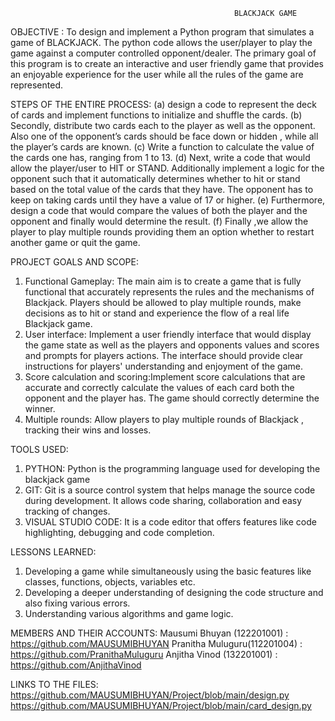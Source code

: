                                                       BLACKJACK GAME
                                                      
OBJECTIVE : 
To design and implement a Python program that simulates a game of BLACKJACK. The python code allows the user/player to play the game against a computer controlled opponent/dealer. The primary goal of this program is to create an interactive and user friendly game that provides an enjoyable experience for the user while all the rules of the game are represented.
 
STEPS OF THE ENTIRE PROCESS:
(a) design a code to represent the deck of cards and implement functions to initialize and shuffle the cards.
(b) Secondly, distribute two cards each to the player as well as the opponent. Also one of the opponent’s cards should be face down or hidden , while all the player’s cards are known.
(c) Write a function to calculate the value of the cards one has, ranging from 1 to 13.
(d) Next, write a code that would allow the player/user to HIT or STAND. Additionally implement a logic for the opponent such that it automatically determines whether to hit or stand based on the total value of the cards that they have. The opponent has to keep on taking cards until they have a value of 17 or higher.
(e) Furthermore,  design a code that would compare the values of both the player and the opponent and finally would determine the result. 
(f) Finally ,we allow the player to play multiple rounds providing them an option whether to restart another game or quit the game.

PROJECT GOALS AND SCOPE:
1. Functional Gameplay: The main aim is to create a game that is fully functional that accurately represents the rules and the mechanisms of Blackjack. Players should be allowed to play multiple rounds, make decisions as to hit or stand and experience the flow of a real life Blackjack game.
2. User interface: Implement a user friendly interface that would display the game state as well as the players and opponents values and scores and prompts for players actions. The interface should provide clear instructions for players' understanding and enjoyment of the game.
3. Score calculation and scoring:Implement score calculations that are accurate and correctly calculate the values of each card both the opponent and the player has. The game should  correctly determine the winner.
4. Multiple rounds: Allow players to play multiple rounds of Blackjack , tracking their wins and losses.

TOOLS USED:
1. PYTHON: Python is the programming language used for developing the blackjack game 
2. GIT: Git is a source control system that helps manage the source code during development. It allows code sharing, collaboration and easy tracking of changes.
3. VISUAL STUDIO CODE: It is a code editor that offers features like code highlighting, debugging and code completion.

LESSONS LEARNED:
1. Developing a game while simultaneously using the basic features like classes, functions, objects, variables etc.
2. Developing  a deeper understanding of designing the code structure and also fixing various errors.
3. Understanding various algorithms and game logic.

MEMBERS AND THEIR ACCOUNTS:
Mausumi Bhuyan (122201001) : https://github.com/MAUSUMIBHUYAN
Pranitha Muluguru(112201004) : https://github.com/PranithaMuluguru 
Anjitha Vinod (132201001) : https://github.com/AnjithaVinod

LINKS TO THE FILES:
https://github.com/MAUSUMIBHUYAN/Project/blob/main/design.py
https://github.com/MAUSUMIBHUYAN/Project/blob/main/card_design.py



